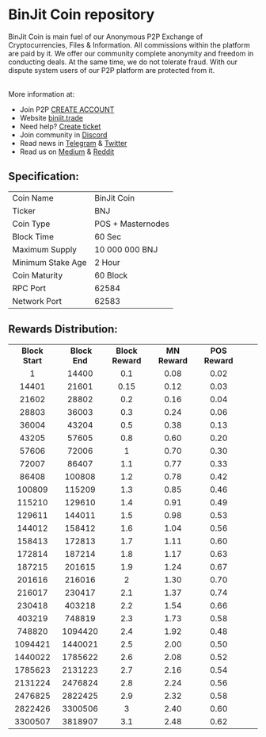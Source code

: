 <h1>BinJit Coin repository</h1>
<p> BinJit Coin is main fuel of our Anonymous P2P Exchange of Cryptocurrencies, Files & Information. All commissions within the platform are paid by it. We offer our community complete anonymity and freedom in conducting deals. At the same time, we do not tolerate fraud. With our dispute system  users of our P2P platform are protected from it. 

 <br> More information at: <br>
 - Join P2P [CREATE ACCOUNT](https://p2p.binjit.trade/en/register) 
 - Website [binjit.trade](https://binjit.trade) 
 - Need help? [Create ticket](https://binjit.freshdesk.com) 
 - Join community in [Discord](https://discord.gg/D3cD2Rn) 
 - Read news in [Telegram](https://t.me/binjitp2p) & [Twitter](https://twitter.com/BinJitP2P)
 - Read us on [Medium](https://medium.com/@BinJitP2P) & [Reddit](https://www.reddit.com/r/BinJitP2P)
  
  
<h2><strong>Specification:</strong></h2>
<table>
<tbody>
<tr>
<td>Coin Name</td>
<td>BinJit Coin</td>
</tr>
<tr>
<td>Ticker</td>
<td>BNJ</td>
</tr>
<tr>
<td>Coin Type</td>
<td>POS + Masternodes</td>
</tr>
<tr>
<td>Block Time</td>
<td>60 Sec</td>
</tr>
<tr>
<td>Maximum Supply</td>
<td>10 000 000 BNJ</td>
</tr>
<tr>
<td>Minimum Stake Age</td>
<td>2 Hour</td>
</tr>
<tr>
<td>Coin Maturity</td>
<td>60 Block</td>
</tr>
<tr>
<td>RPC Port</td>
<td>62584</td>
</tr>
<tr>
<td>Network Port</td>
<td>62583</td>
</tr>
</tbody>
</table>
<h2><strong>Rewards Distribution:</strong></h2>
<table border="0" width="604" cellspacing="0" cellpadding="0"><colgroup><col width="26" /><col width="106" /><col width="98" /><col width="126" /><col width="130" /><col width="118" /></colgroup>
<tbody>
<tr>
<td class="xl65" style="width: 104px; text-align: center;"><strong>Block Start</strong></td>
<td class="xl65" style="width: 96px; text-align: center;">&nbsp;<strong>Block End</strong></td>
<td class="xl65" style="width: 123px; text-align: center;"><strong>Block Reward</strong></td>
<td class="xl65" style="width: 127px; text-align: center;"><strong>MN Reward</strong></td>
<td class="xl66" style="width: 116px; text-align: center;"><strong>POS Reward</strong></td>
</tr>
<tr>
<td class="xl67" style="width: 104px; text-align: center;">1</td>
<td class="xl67" style="width: 96px; text-align: center;">14400</td>
<td class="xl67" style="width: 123px; text-align: center;">0.1</td>
<td class="xl68" style="width: 127px; text-align: center;">0.08</td>
<td class="xl69" style="width: 116px; text-align: center;">0.02</td>
</tr>
<tr>
<td class="xl67" style="width: 104px; text-align: center;">14401</td>
<td class="xl67" style="width: 96px; text-align: center;">21601</td>
<td class="xl67" style="width: 123px; text-align: center;">0.15</td>
<td class="xl68" style="width: 127px; text-align: center;">0.12</td>
<td class="xl69" style="width: 116px; text-align: center;">0.03</td>
</tr>
<tr>
<td class="xl67" style="width: 104px; text-align: center;">21602</td>
<td class="xl67" style="width: 96px; text-align: center;">28802</td>
<td class="xl67" style="width: 123px; text-align: center;">0.2</td>
<td class="xl68" style="width: 127px; text-align: center;">0.16</td>
<td class="xl69" style="width: 116px; text-align: center;">0.04</td>
</tr>
<tr>
<td class="xl67" style="width: 104px; text-align: center;">28803</td>
<td class="xl67" style="width: 96px; text-align: center;">36003</td>
<td class="xl67" style="width: 123px; text-align: center;">0.3</td>
<td class="xl68" style="width: 127px; text-align: center;">0.24</td>
<td class="xl69" style="width: 116px; text-align: center;">0.06</td>
</tr>
<tr>
<td class="xl67" style="width: 104px; text-align: center;">36004</td>
<td class="xl67" style="width: 96px; text-align: center;">43204</td>
<td class="xl67" style="width: 123px; text-align: center;">0.5</td>
<td class="xl68" style="width: 127px; text-align: center;">0.38</td>
<td class="xl69" style="width: 116px; text-align: center;">0.13</td>
</tr>
<tr>
<td class="xl67" style="width: 104px; text-align: center;">43205</td>
<td class="xl67" style="width: 96px; text-align: center;">57605</td>
<td class="xl67" style="width: 123px; text-align: center;">0.8</td>
<td class="xl68" style="width: 127px; text-align: center;">0.60</td>
<td class="xl69" style="width: 116px; text-align: center;">0.20</td>
</tr>
<tr>
<td class="xl67" style="width: 104px; text-align: center;">57606</td>
<td class="xl67" style="width: 96px; text-align: center;">72006</td>
<td class="xl67" style="width: 123px; text-align: center;">1</td>
<td class="xl68" style="width: 127px; text-align: center;">0.70</td>
<td class="xl69" style="width: 116px; text-align: center;">0.30</td>
</tr>
<tr>
<td class="xl67" style="width: 104px; text-align: center;">72007</td>
<td class="xl67" style="width: 96px; text-align: center;">86407</td>
<td class="xl67" style="width: 123px; text-align: center;">1.1</td>
<td class="xl68" style="width: 127px; text-align: center;">0.77</td>
<td class="xl69" style="width: 116px; text-align: center;">0.33</td>
</tr>
<tr>
<td class="xl67" style="width: 104px; text-align: center;">86408</td>
<td class="xl67" style="width: 96px; text-align: center;">100808</td>
<td class="xl67" style="width: 123px; text-align: center;">1.2</td>
<td class="xl68" style="width: 127px; text-align: center;">0.78</td>
<td class="xl69" style="width: 116px; text-align: center;">0.42</td>
</tr>
<tr>
<td class="xl67" style="width: 104px; text-align: center;">100809</td>
<td class="xl67" style="width: 96px; text-align: center;">115209</td>
<td class="xl67" style="width: 123px; text-align: center;">1.3</td>
<td class="xl68" style="width: 127px; text-align: center;">0.85</td>
<td class="xl69" style="width: 116px; text-align: center;">0.46</td>
</tr>
<tr>
<td class="xl67" style="width: 104px; text-align: center;">115210</td>
<td class="xl67" style="width: 96px; text-align: center;">129610</td>
<td class="xl67" style="width: 123px; text-align: center;">1.4</td>
<td class="xl68" style="width: 127px; text-align: center;">0.91</td>
<td class="xl69" style="width: 116px; text-align: center;">0.49</td>
</tr>
<tr>
<td class="xl67" style="width: 104px; text-align: center;">129611</td>
<td class="xl67" style="width: 96px; text-align: center;">144011</td>
<td class="xl67" style="width: 123px; text-align: center;">1.5</td>
<td class="xl68" style="width: 127px; text-align: center;">0.98</td>
<td class="xl69" style="width: 116px; text-align: center;">0.53</td>
</tr>
<tr>
<td class="xl67" style="width: 104px; text-align: center;">144012</td>
<td class="xl67" style="width: 96px; text-align: center;">158412</td>
<td class="xl67" style="width: 123px; text-align: center;">1.6</td>
<td class="xl68" style="width: 127px; text-align: center;">1.04</td>
<td class="xl69" style="width: 116px; text-align: center;">0.56</td>
</tr>
<tr>
<td class="xl67" style="width: 104px; text-align: center;">158413</td>
<td class="xl67" style="width: 96px; text-align: center;">172813</td>
<td class="xl67" style="width: 123px; text-align: center;">1.7</td>
<td class="xl68" style="width: 127px; text-align: center;">1.11</td>
<td class="xl69" style="width: 116px; text-align: center;">0.60</td>
</tr>
<tr>
<td class="xl67" style="width: 104px; text-align: center;">172814</td>
<td class="xl67" style="width: 96px; text-align: center;">187214</td>
<td class="xl67" style="width: 123px; text-align: center;">1.8</td>
<td class="xl68" style="width: 127px; text-align: center;">1.17</td>
<td class="xl69" style="width: 116px; text-align: center;">0.63</td>
</tr>
<tr>
<td class="xl67" style="width: 104px; text-align: center;">187215</td>
<td class="xl67" style="width: 96px; text-align: center;">201615</td>
<td class="xl67" style="width: 123px; text-align: center;">1.9</td>
<td class="xl68" style="width: 127px; text-align: center;">1.24</td>
<td class="xl69" style="width: 116px; text-align: center;">0.67</td>
</tr>
<tr>
<td class="xl67" style="width: 104px; text-align: center;">201616</td>
<td class="xl67" style="width: 96px; text-align: center;">216016</td>
<td class="xl67" style="width: 123px; text-align: center;">2</td>
<td class="xl68" style="width: 127px; text-align: center;">1.30</td>
<td class="xl69" style="width: 116px; text-align: center;">0.70</td>
</tr>
<tr>
<td class="xl67" style="width: 104px; text-align: center;">216017</td>
<td class="xl67" style="width: 96px; text-align: center;">230417</td>
<td class="xl67" style="width: 123px; text-align: center;">2.1</td>
<td class="xl68" style="width: 127px; text-align: center;">1.37</td>
<td class="xl69" style="width: 116px; text-align: center;">0.74</td>
</tr>
<tr>
<td class="xl67" style="width: 104px; text-align: center;">230418</td>
<td class="xl67" style="width: 96px; text-align: center;">403218</td>
<td class="xl67" style="width: 123px; text-align: center;">2.2</td>
<td class="xl68" style="width: 127px; text-align: center;">1.54</td>
<td class="xl69" style="width: 116px; text-align: center;">0.66</td>
</tr>
<tr>
<td class="xl67" style="width: 104px; text-align: center;">403219</td>
<td class="xl67" style="width: 96px; text-align: center;">748819</td>
<td class="xl67" style="width: 123px; text-align: center;">2.3</td>
<td class="xl68" style="width: 127px; text-align: center;">1.73</td>
<td class="xl69" style="width: 116px; text-align: center;">0.58</td>
</tr>
<tr>
<td class="xl67" style="width: 104px; text-align: center;">748820</td>
<td class="xl67" style="width: 96px; text-align: center;">1094420</td>
<td class="xl67" style="width: 123px; text-align: center;">2.4</td>
<td class="xl68" style="width: 127px; text-align: center;">1.92</td>
<td class="xl69" style="width: 116px; text-align: center;">0.48</td>
</tr>
<tr>
<td class="xl67" style="width: 104px; text-align: center;">1094421</td>
<td class="xl67" style="width: 96px; text-align: center;">1440021</td>
<td class="xl67" style="width: 123px; text-align: center;">2.5</td>
<td class="xl68" style="width: 127px; text-align: center;">2.00</td>
<td class="xl69" style="width: 116px; text-align: center;">0.50</td>
</tr>
<tr>
<td class="xl67" style="width: 104px; text-align: center;">1440022</td>
<td class="xl67" style="width: 96px; text-align: center;">1785622</td>
<td class="xl67" style="width: 123px; text-align: center;">2.6</td>
<td class="xl68" style="width: 127px; text-align: center;">2.08</td>
<td class="xl69" style="width: 116px; text-align: center;">0.52</td>
</tr>
<tr>
<td class="xl67" style="width: 104px; text-align: center;">1785623</td>
<td class="xl67" style="width: 96px; text-align: center;">2131223</td>
<td class="xl67" style="width: 123px; text-align: center;">2.7</td>
<td class="xl68" style="width: 127px; text-align: center;">2.16</td>
<td class="xl69" style="width: 116px; text-align: center;">0.54</td>
</tr>
<tr>
<td class="xl67" style="width: 104px; text-align: center;">2131224</td>
<td class="xl67" style="width: 96px; text-align: center;">2476824</td>
<td class="xl67" style="width: 123px; text-align: center;">2.8</td>
<td class="xl68" style="width: 127px; text-align: center;">2.24</td>
<td class="xl69" style="width: 116px; text-align: center;">0.56</td>
</tr>
<tr>
<td class="xl67" style="width: 104px; text-align: center;">2476825</td>
<td class="xl67" style="width: 96px; text-align: center;">2822425</td>
<td class="xl67" style="width: 123px; text-align: center;">2.9</td>
<td class="xl68" style="width: 127px; text-align: center;">2.32</td>
<td class="xl69" style="width: 116px; text-align: center;">0.58</td>
</tr>
<tr>
<td class="xl67" style="width: 104px; text-align: center;">2822426</td>
<td class="xl67" style="width: 96px; text-align: center;">3300506</td>
<td class="xl67" style="width: 123px; text-align: center;">3</td>
<td class="xl68" style="width: 127px; text-align: center;">2.40</td>
<td class="xl69" style="width: 116px; text-align: center;">0.60</td>
</tr>
<tr>
<td class="xl70" style="width: 104px; text-align: center;">3300507</td>
<td class="xl70" style="width: 96px; text-align: center;">3818907</td>
<td class="xl70" style="width: 123px; text-align: center;">3.1</td>
<td class="xl71" style="width: 127px; text-align: center;">2.48</td>
<td class="xl72" style="width: 116px; text-align: center;">0.62</td>
</tr>
</tbody>
</table>